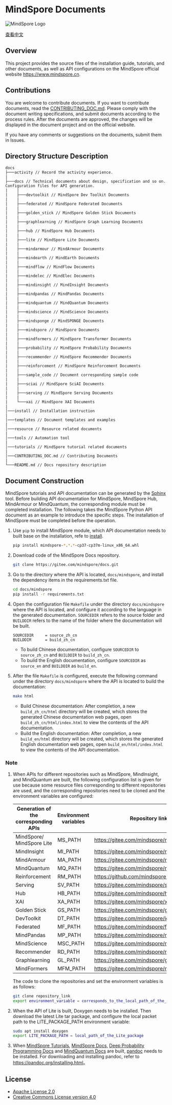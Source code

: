 # MindSpore Documents

![MindSpore Logo](resource/MindSpore-logo.png)

[查看中文](./README_CN.md#)

## Overview

This project provides the source files of the installation guide, tutorials, and other documents, as well as API configurations on the MindSpore official website <https://www.mindspore.cn>.

## Contributions

You are welcome to contribute documents. If you want to contribute documents, read the [CONTRIBUTING_DOC.md](./CONTRIBUTING_DOC.md#). Please comply with the document writing specifications, and submit documents according to the process rules. After the documents are approved, the changes will be displayed in the document project and on the official website.

If you have any comments or suggestions on the documents, submit them in Issues.

## Directory Structure Description

```text
docs
├───activity // Record the activity experience.
|
├───docs // Technical documents about design, specification and so on. Configuration files for API generation.
|    |
|    ├───devtoolkit // MindSpore Dev Toolkit Documents
|    |
|    ├───federated // MindSpore Federated Documents
|    |
|    ├───golden_stick // MindSpore Golden Stick Documents
|    |
|    ├───graphlearning // MindSpore Graph Learning Documents
|    |
|    ├───hub // MindSpore Hub Documents
|    |
|    ├───lite // MindSpore Lite Documents
|    |
|    ├───mindarmour // MindArmour Documents
|    |
|    ├───mindearth // MindEarth Documents
|    |
|    ├───mindflow // MindFlow Documents
|    |
|    ├───mindelec // MindElec Documents
|    |
|    ├───mindinsight // MindInsight Documents
|    |
|    ├───mindpandas // MindPandas Documents
|    |
|    ├───mindquantum // MindQuantum Documents
|    |
|    ├───mindscience // MindScience Documents
|    |
|    ├───mindsponge // MindSPONGE Documents
|    |
|    ├───mindspore // MindSpore Documents
|    |
|    ├───mindformers // MindSpore Transformer Documents
|    |
|    ├───probability // MindSpore Probability Documents
|    |
|    ├───recommender // MindSpore Recommender Documents
|    |
|    ├───reinforcement // MindSpore Reinforcement Documents
|    |
|    ├───sample_code // Document corresponding sample code
|    |
|    ├───sciai // MindSpore SciAI Documents
|    |
|    ├───serving // MindSpore Serving Documents
|    |
|    └───xai // MindSpore XAI Documents
|
│───install // Installation instruction
|
│───templates // Document templates and examples
|
│───resource // Resource related documents
|
│───tools // Automation tool
|
│───tutorials // MindSpore tutorial related documents
|
│───CONTRIBUTING_DOC.md // Contributing Documents
|
└───README.md // Docs repository description
```

## Document Construction

MindSpore tutorials and API documentation can be generated by the [Sphinx](https://www.sphinx-doc.org/en/master/) tool. Before building API documentation for MindSpore, MindSpore Hub, MindArmour or MindQuantum, the corresponding module must be completed installation. The following takes the MindSpore Python API document as an example to introduce the specific steps. The installation of MindSpore must be completed before the operation.

1. Use `pip` to install MindSpore module, which API documentation needs to built base on the installation, refe to [install](https://www.mindspore.cn/install).

    ```bash
    pip install mindspore-*.*.*-cp37-cp37m-linux_x86_64.whl
    ```

2. Download code of the MindSpore Docs repository.

   ```bash
   git clone https://gitee.com/mindspore/docs.git
   ```

3. Go to the directory where the API is located, `docs/mindspore`, and install the dependency items in the requirements.txt file.

   ```bash
   cd docs/mindspore
   pip install -r requirements.txt
   ```

4. Open the configuration file `Makefile` under the directory `docs/mindspore` where the API is located, and configure it according to the language in the generated documentation. `SOURCEDIR` refers to the source folder and `BUILDDIR` refers to the name of the folder where the documentation will be built.

   ```text
   SOURCEDIR     = source_zh_cn
   BUILDDIR      = build_zh_cn
   ```

   - To build Chinese documentation, configure `SOURCEDIR` to `source_zh_cn` and `BUILDDIR` to `build_zh_cn`.
   - To build the English documentation, configure `SOURCEDIR` as `source_en` and `BUILDDIR` as `build_en`.

5. After the file `Makefile` is configured, execute the following command under the directory `docs/mindspore` where the API is located to build the documentation:

   ```bash
   make html
   ```

   - Build Chinese documentation: After completion, a new `build_zh_cn/html` directory will be created, which stores the generated Chinese documentation web pages, open `build_zh_cn/html/index.html` to view the contents of the API documentation.
   - Build the English documentation: After completion, a new `build_en/html` directory will be created, which stores the generated English documentation web pages, open `build_en/html/index.html` to view the contents of the API documentation.

### Note

1. When APIs for different repositories such as MindSpore, MindInsight, and MindQuantum are built, the following configuration list is given for use because some resource files corresponding to different repositories are used, and the corresponding repositories need to be cloned and the environment variables are configured:

   | Generation of the corresponding APIs | Environment variables | Repository links | Repository names |
   | ---- | ---- | ---- | ---- |
   | MindSpore/ MindSpore Lite | MS_PATH | <https://gitee.com/mindspore/mindspore.git> | mindspore |
   | MindInsight | MI_PATH | <https://gitee.com/mindspore/mindinsight.git> | mindinsight |
   | MindArmour | MA_PATH | <https://gitee.com/mindspore/mindarmour.git> | mindarmour |
   | MindQuantum | MQ_PATH | <https://gitee.com/mindspore/mindquantum.git> | mindquantum |
   | Reinforcement | RM_PATH | <https://github.com/mindspore-lab/mindrl.git> | mindrl |
   | Serving | SV_PATH | <https://gitee.com/mindspore/serving.git> | serving |
   | Hub | HB_PATH | <https://gitee.com/mindspore/hub.git> | hub |
   | XAI | XA_PATH | <https://gitee.com/mindspore/xai.git> | xai |
   | Golden Stick | GS_PATH | <https://gitee.com/mindspore/golden-stick.git> | golden_stick |
   | DevToolkit | DT_PATH | <https://gitee.com/mindspore/ide-plugin.git> | devtoolkit |
   | Federated | MF_PATH | <https://gitee.com/mindspore/federated.git> | federated |
   | MindPandas | MP_PATH | <https://gitee.com/mindspore/mindpandas.git> | mindpandas |
   | MindScience | MSC_PATH | <https://gitee.com/mindspore/mindscience.git> | mindscience |
   | Recommender | RD_PATH | <https://gitee.com/mindspore/recommender.git> | recommender |
   | Graphlearning | GL_PATH | <https://gitee.com/mindspore/graphlearning.git> | graphlearning |
   | MindFormers | MFM_PATH | <https://gitee.com/mindspore/mindformers.git> | mindformers |

   The code to clone the repositories and set the environment variables is as follows:

   ```bash
   git clone repository_link
   export environment_variable = corresponds_to_the_local_path_of_the_clone_repository
   ```

2. When the API of Lite is built, Doxygen needs to be installed. Then download the latest Lite tar package, and configure the local packet path to the LITE_PACKAGE_PATH environment variable:

      ```bash
      sudo apt install doxygen
      export LITE_PACKAGE_PATH = local_path_of_the_Lite_package
      ```

3. When [MindSpore Tutorials](https://gitee.com/mindspore/docs/tree/master/tutorials), [MindSpore Docs](https://gitee.com/mindspore/docs/tree/master/docs/mindspore), [Deep Probability Programming Docs](https://gitee.com/mindspore/docs/tree/master/docs/probability/docs) and [MindQuantum Docs](https://gitee.com/mindspore/docs/tree/master/docs/mindquantum/docs) are built, [pandoc](https://pandoc.org/) needs to be installed. For downloading and installing pandoc, refer to <https://pandoc.org/installing.html>。

## License

- [Apache License 2.0](LICENSE)
- [Creative Commons License version 4.0](LICENSE-CC-BY-4.0)

